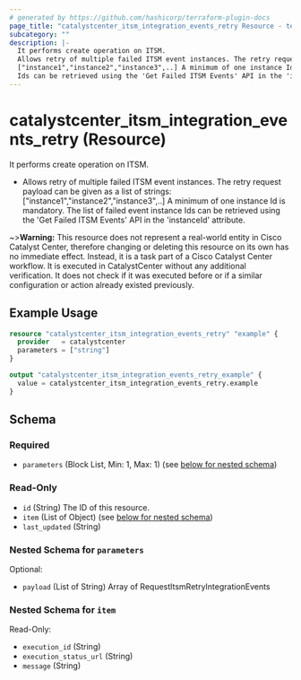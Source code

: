 ```yaml
---
# generated by https://github.com/hashicorp/terraform-plugin-docs
page_title: "catalystcenter_itsm_integration_events_retry Resource - terraform-provider-catalystcenter"
subcategory: ""
description: |-
  It performs create operation on ITSM.
  Allows retry of multiple failed ITSM event instances. The retry request payload can be given as a list of strings:
  ["instance1","instance2","instance3",..] A minimum of one instance Id is mandatory. The list of failed event instance
  Ids can be retrieved using the 'Get Failed ITSM Events' API in the 'instanceId' attribute.
---
```


# catalystcenter_itsm_integration_events_retry (Resource)

It performs create operation on ITSM.

- Allows retry of multiple failed ITSM event instances. The retry request payload can be given as a list of strings:
["instance1","instance2","instance3",..] A minimum of one instance Id is mandatory. The list of failed event instance
Ids can be retrieved using the 'Get Failed ITSM Events' API in the 'instanceId' attribute.


~>**Warning:**
This resource does not represent a real-world entity in Cisco Catalyst Center, therefore changing or deleting this resource on its own has no immediate effect.
Instead, it is a task part of a Cisco Catalyst Center workflow. It is executed in CatalystCenter without any additional verification. It does not check if it was executed before or if a similar configuration or action already existed previously.

## Example Usage

```terraform
resource "catalystcenter_itsm_integration_events_retry" "example" {
  provider   = catalystcenter
  parameters = ["string"]
}

output "catalystcenter_itsm_integration_events_retry_example" {
  value = catalystcenter_itsm_integration_events_retry.example
}
```

<!-- schema generated by tfplugindocs -->
## Schema

### Required

- `parameters` (Block List, Min: 1, Max: 1) (see [below for nested schema](#nestedblock--parameters))

### Read-Only

- `id` (String) The ID of this resource.
- `item` (List of Object) (see [below for nested schema](#nestedatt--item))
- `last_updated` (String)

<a id="nestedblock--parameters"></a>
### Nested Schema for `parameters`

Optional:

- `payload` (List of String) Array of RequestItsmRetryIntegrationEvents


<a id="nestedatt--item"></a>
### Nested Schema for `item`

Read-Only:

- `execution_id` (String)
- `execution_status_url` (String)
- `message` (String)
